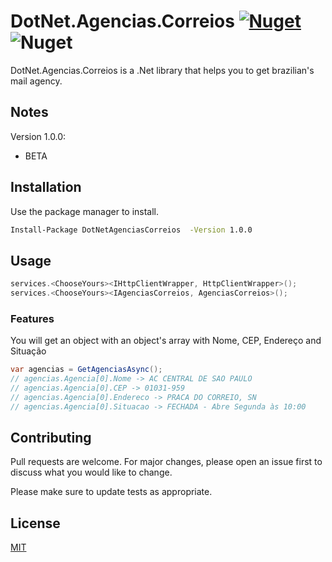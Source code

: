 # DotNet.Agencias.Correios [![Nuget](https://img.shields.io/nuget/v/DotNetAgenciasCorreios)](https://www.nuget.org/packages/DotNetAgenciasCorreios/) ![Nuget](https://img.shields.io/nuget/dt/DotNetAgenciasCorreios)

DotNet.Agencias.Correios is a .Net library that helps you to get brazilian's mail agency.

## Notes
Version 1.0.0:

- BETA

## Installation

Use the package manager to install.

```bash
Install-Package DotNetAgenciasCorreios  -Version 1.0.0
```

## Usage

```C#
services.<ChooseYours><IHttpClientWrapper, HttpClientWrapper>();
services.<ChooseYours><IAgenciasCorreios, AgenciasCorreios>();

```

### Features
You will get an object with an object's array with Nome, CEP, Endereço and Situação
```C#
var agencias = GetAgenciasAsync();
// agencias.Agencia[0].Nome -> AC CENTRAL DE SAO PAULO
// agencias.Agencia[0].CEP -> 01031-959
// agencias.Agencia[0].Endereco -> PRACA DO CORREIO, SN
// agencias.Agencia[0].Situacao -> FECHADA - Abre Segunda às 10:00
```

## Contributing
Pull requests are welcome. For major changes, please open an issue first to discuss what you would like to change.

Please make sure to update tests as appropriate.

## License
[MIT](https://choosealicense.com/licenses/mit/)